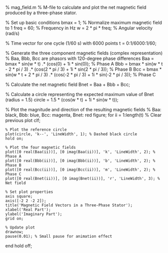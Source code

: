 % mag_field.m
% M-file to calculate and plot the net magnetic field produced by a three-phase stator.

% Set up basic conditions
bmax = 1;               % Normalize maximum magnetic field to 1
freq = 60;              % Frequency in Hz
w = 2 * pi * freq;      % Angular velocity (rad/s)

% Time vector for one cycle (1/60 s) with 6000 points
t = 0:1/6000:1/60;

% Generate the three component magnetic fields (complex representation)
% Baa, Bbb, Bcc are phasors with 120-degree phase differences
Baa = bmax * sin(w * t) .* (cos(0) + 1i * sin(0));                     % Phase A
Bbb = bmax * sin(w * t - 2 * pi / 3) .* (cos(2 * pi / 3) + 1i * sin(2 * pi / 3)); % Phase B
Bcc = bmax * sin(w * t + 2 * pi / 3) .* (cos(-2 * pi / 3) + 1i * sin(-2 * pi / 3)); % Phase C

% Calculate the net magnetic field
Bnet = Baa + Bbb + Bcc;

% Calculate a circle representing the expected maximum value of Bnet (radius = 1.5)
circle = 1.5 * (cos(w * t) + 1i * sin(w * t));

% Plot the magnitude and direction of the resulting magnetic fields
% Baa: black, Bbb: blue, Bcc: magenta, Bnet: red
figure;
for ii = 1:length(t)
    % Clear previous plot
    clf;
    
    % Plot the reference circle
    plot(circle, 'k--', 'LineWidth', 1); % Dashed black circle
    hold on;
    
    % Plot the four magnetic fields
    plot([0 real(Baa(ii))], [0 imag(Baa(ii))], 'k', 'LineWidth', 2); % Phase A
    plot([0 real(Bbb(ii))], [0 imag(Bbb(ii))], 'b', 'LineWidth', 2); % Phase B
    plot([0 real(Bcc(ii))], [0 imag(Bcc(ii))], 'm', 'LineWidth', 2); % Phase C
    plot([0 real(Bnet(ii))], [0 imag(Bnet(ii))], 'r', 'LineWidth', 3); % Net field
    
    % Set plot properties
    axis square;
    axis([-2 2 -2 2]);
    title('Magnetic Field Vectors in a Three-Phase Stator');
    xlabel('Real Part');
    ylabel('Imaginary Part');
    grid on;
    
    % Update plot
    drawnow;
    pause(0.01); % Small pause for animation effect
end
hold off;
